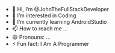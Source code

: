 - 👋 Hi, I’m @JohnTheFullStackDeveloper
- 👀 I’m interested in Coding
- 🌱 I’m currently learning AndroidStudio
- 📫 How to reach me ...
- 😄 Pronouns: ...
- ⚡ Fun fact: I Am A Programmer

<!---
JohnTheFullStackDeveloper/JohnTheFullStackDeveloper is a ✨ special ✨ repository because its `README.md` (this file) appears on your GitHub profile.
You can click the Preview link to take a look at your changes.
--->
